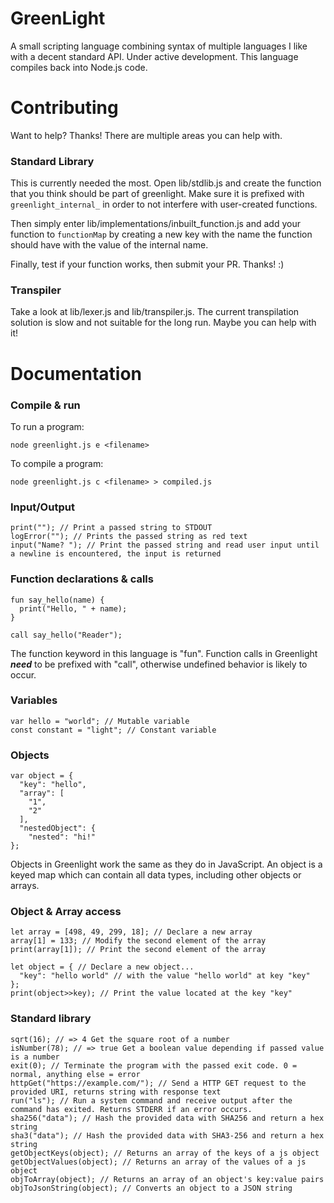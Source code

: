 # GreenLight
A small scripting language combining syntax of multiple languages I like with a decent standard API. Under active development. 
This language compiles back into Node.js code.

# Contributing
Want to help? Thanks! There are multiple areas you can help with.

### Standard Library
This is currently needed the most. Open lib/stdlib.js and create the function that you think should be part of greenlight. 
Make sure it is prefixed with `greenlight_internal_` in order to not interfere with user-created functions.

Then simply enter lib/implementations/inbuilt_function.js and add your function to `functionMap` by creating a new key with the name the function should have with the value of the internal name.

Finally, test if your function works, then submit your PR. Thanks! :)

### Transpiler
Take a look at lib/lexer.js and lib/transpiler.js. The current transpilation solution is slow and not suitable for the long run. Maybe you can help with it!

# Documentation

### Compile & run
To run a program:
```
node greenlight.js e <filename>
```
To compile a program:
```
node greenlight.js c <filename> > compiled.js
```

### Input/Output
```
print(""); // Print a passed string to STDOUT
logError(""); // Prints the passed string as red text
input("Name? "); // Print the passed string and read user input until a newline is encountered, the input is returned
```

### Function declarations & calls
```
fun say_hello(name) {
  print("Hello, " + name); 
}
  
call say_hello("Reader");
```
The function keyword in this language is "fun". 
Function calls in Greenlight ***need*** to be prefixed with "call", otherwise undefined behavior is likely to occur.

### Variables 
```
var hello = "world"; // Mutable variable
const constant = "light"; // Constant variable
```

### Objects
```
var object = {
  "key": "hello",
  "array": [
    "1",
    "2"
  ],
  "nestedObject": {
    "nested": "hi!"
};
```
Objects in Greenlight work the same as they do in JavaScript.
An object is a keyed map which can contain all data types, including other objects or arrays.

### Object & Array access
```
let array = [498, 49, 299, 18]; // Declare a new array
array[1] = 133; // Modify the second element of the array
print(array[1]); // Print the second element of the array

let object = { // Declare a new object...
  "key": "hello world" // with the value "hello world" at key "key"
};
print(object>>key); // Print the value located at the key "key"
```
### Standard library
```
sqrt(16); // => 4 Get the square root of a number
isNumber(78); // => true Get a boolean value depending if passed value is a number
exit(0); // Terminate the program with the passed exit code. 0 = normal, anything else = error
httpGet("https://example.com/"); // Send a HTTP GET request to the provided URI, returns string with response text
run("ls"); // Run a system command and receive output after the command has exited. Returns STDERR if an error occurs.
sha256("data"); // Hash the provided data with SHA256 and return a hex string 
sha3("data"); // Hash the provided data with SHA3-256 and return a hex string
getObjectKeys(object); // Returns an array of the keys of a js object
getObjectValues(object); // Returns an array of the values of a js object
objToArray(object); // Returns an array of an object's key:value pairs
objToJsonString(object); // Converts an object to a JSON string
```

